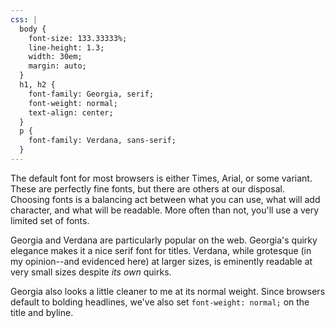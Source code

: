 ```yaml
---
css: |
  body {
    font-size: 133.33333%;
    line-height: 1.3;
    width: 30em;
    margin: auto;
  }
  h1, h2 {
    font-family: Georgia, serif;
    font-weight: normal;
    text-align: center;
  }
  p {
    font-family: Verdana, sans-serif;
  }
---
```


The default font for most browsers is either Times, Arial, or some variant. These are perfectly fine fonts, but there are others at our disposal. Choosing fonts is a balancing act between what you can use, what will add character, and what will be readable. More often than not, you'll use a very limited set of fonts.

Georgia and Verdana are particularly popular on the web. Georgia's quirky elegance makes it a nice serif font for titles. Verdana, while grotesque (in my opinion--and evidenced here) at larger sizes, is eminently readable at very small sizes despite *its own* quirks.

Georgia also looks a little cleaner to me at its normal weight. Since browsers default to bolding headlines, we've also set `font-weight: normal;` on the title and byline.
